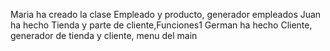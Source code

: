Maria ha creado la clase Empleado y producto, generador empleados
Juan ha hecho Tienda y parte de cliente,Funciones1
German ha hecho Cliente, generador de tienda y cliente, menu del main
